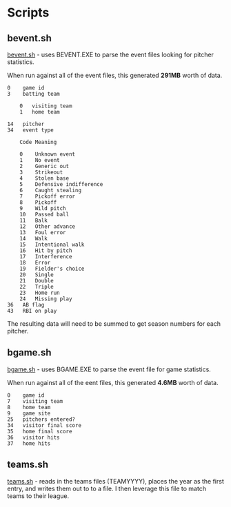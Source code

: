 # Scripts

## bevent.sh
[bevent.sh](./bevent.sh) - uses BEVENT.EXE to parse the event files looking for pitcher statistics.

When run against all of the event files, this generated **291MB** worth of data.

```
0    game id
3    batting team

    0   visiting team
    1   home team

14   pitcher
34   event type

    Code Meaning

    0    Unknown event
    1    No event
    2    Generic out
    3    Strikeout
    4    Stolen base
    5    Defensive indifference
    6    Caught stealing
    7    Pickoff error
    8    Pickoff
    9    Wild pitch
    10   Passed ball
    11   Balk
    12   Other advance
    13   Foul error
    14   Walk
    15   Intentional walk
    16   Hit by pitch
    17   Interference
    18   Error
    19   Fielder's choice
    20   Single
    21   Double
    22   Triple
    23   Home run
    24   Missing play
36   AB flag
43   RBI on play
```

The resulting data will need to be summed to get season numbers for each pitcher.

## bgame.sh
[bgame.sh](./bgame.sh) - uses BGAME.EXE to parse the event file for game statistics.

When run against all of the eent files, this generated **4.6MB**  worth of data.

```
0    game id
7    visiting team
8    home team
9    game site
25   pitchers entered?
34   visitor final score
35   home final score
36   visitor hits
37   home hits
```

## teams.sh
[teams.sh](./teams.sh) - reads in the teams files (TEAMYYYY), places the year as the first entry, and writes them out to to a file. I then leverage this file to match teams to their league.
